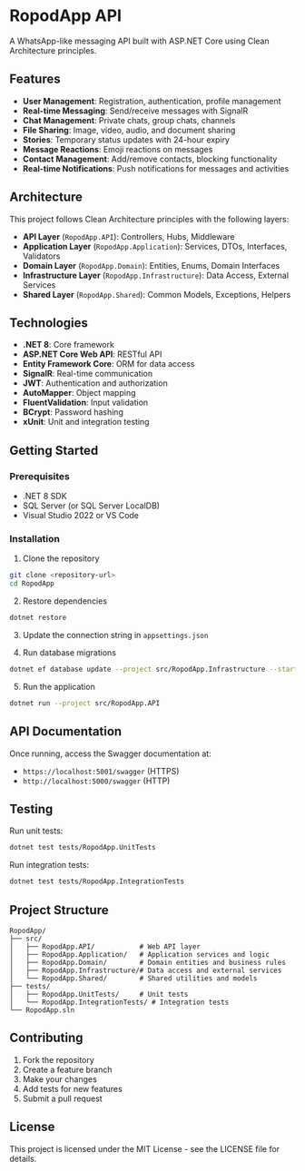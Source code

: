 # RopodApp API

A WhatsApp-like messaging API built with ASP.NET Core using Clean Architecture principles.

## Features

- **User Management**: Registration, authentication, profile management
- **Real-time Messaging**: Send/receive messages with SignalR
- **Chat Management**: Private chats, group chats, channels
- **File Sharing**: Image, video, audio, and document sharing
- **Stories**: Temporary status updates with 24-hour expiry
- **Message Reactions**: Emoji reactions on messages
- **Contact Management**: Add/remove contacts, blocking functionality
- **Real-time Notifications**: Push notifications for messages and activities

## Architecture

This project follows Clean Architecture principles with the following layers:

- **API Layer** (`RopodApp.API`): Controllers, Hubs, Middleware
- **Application Layer** (`RopodApp.Application`): Services, DTOs, Interfaces, Validators
- **Domain Layer** (`RopodApp.Domain`): Entities, Enums, Domain Interfaces
- **Infrastructure Layer** (`RopodApp.Infrastructure`): Data Access, External Services
- **Shared Layer** (`RopodApp.Shared`): Common Models, Exceptions, Helpers

## Technologies

- **.NET 8**: Core framework
- **ASP.NET Core Web API**: RESTful API
- **Entity Framework Core**: ORM for data access
- **SignalR**: Real-time communication
- **JWT**: Authentication and authorization
- **AutoMapper**: Object mapping
- **FluentValidation**: Input validation
- **BCrypt**: Password hashing
- **xUnit**: Unit and integration testing

## Getting Started

### Prerequisites

- .NET 8 SDK
- SQL Server (or SQL Server LocalDB)
- Visual Studio 2022 or VS Code

### Installation

1. Clone the repository
```bash
git clone <repository-url>
cd RopodApp
```

2. Restore dependencies
```bash
dotnet restore
```

3. Update the connection string in `appsettings.json`

4. Run database migrations
```bash
dotnet ef database update --project src/RopodApp.Infrastructure --startup-project src/RopodApp.API
```

5. Run the application
```bash
dotnet run --project src/RopodApp.API
```

## API Documentation

Once running, access the Swagger documentation at:
- `https://localhost:5001/swagger` (HTTPS)
- `http://localhost:5000/swagger` (HTTP)

## Testing

Run unit tests:
```bash
dotnet test tests/RopodApp.UnitTests
```

Run integration tests:
```bash
dotnet test tests/RopodApp.IntegrationTests
```

## Project Structure

```
RopodApp/
├── src/
│   ├── RopodApp.API/           # Web API layer
│   ├── RopodApp.Application/   # Application services and logic
│   ├── RopodApp.Domain/        # Domain entities and business rules
│   ├── RopodApp.Infrastructure/# Data access and external services
│   └── RopodApp.Shared/        # Shared utilities and models
├── tests/
│   ├── RopodApp.UnitTests/     # Unit tests
│   └── RopodApp.IntegrationTests/ # Integration tests
└── RopodApp.sln
```

## Contributing

1. Fork the repository
2. Create a feature branch
3. Make your changes
4. Add tests for new features
5. Submit a pull request

## License

This project is licensed under the MIT License - see the LICENSE file for details.

